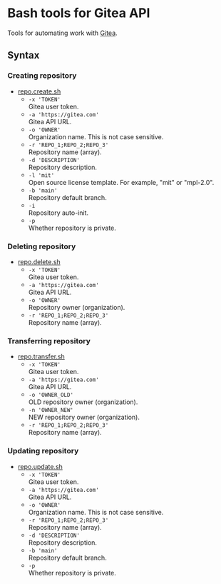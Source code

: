 # Bash tools for Gitea API

Tools for automating work with [Gitea](https://gitea.com/).

## Syntax

### Creating repository

- [repo.create.sh](repo.create.sh)
  - `-x 'TOKEN'`  
    Gitea user token.
  - `-a 'https://gitea.com'`  
    Gitea API URL.
  - `-o 'OWNER'`  
    Organization name. This is not case sensitive.
  - `-r 'REPO_1;REPO_2;REPO_3'`  
    Repository name (array).
  - `-d 'DESCRIPTION'`  
    Repository description.
  - `-l 'mit'`  
    Open source license template. For example, "mit" or "mpl-2.0".
  - `-b 'main'`  
    Repository default branch.
  - `-i`  
    Repository auto-init.
  - `-p`  
    Whether repository is private.

### Deleting repository

- [repo.delete.sh](repo.delete.sh)
  - `-x 'TOKEN'`  
    Gitea user token.
  - `-a 'https://gitea.com'`  
    Gitea API URL.
  - `-o 'OWNER'`  
    Repository owner (organization).
  - `-r 'REPO_1;REPO_2;REPO_3'`  
    Repository name (array).

### Transferring repository

- [repo.transfer.sh](repo.transfer.sh)
  - `-x 'TOKEN'`  
    Gitea user token.
  - `-a 'https://gitea.com'`  
    Gitea API URL.
  - `-o 'OWNER_OLD'`  
    OLD repository owner (organization).
  - `-n 'OWNER_NEW'`  
    NEW repository owner (organization).
  - `-r 'REPO_1;REPO_2;REPO_3'`  
    Repository name (array).

### Updating repository

- [repo.update.sh](repo.update.sh)
  - `-x 'TOKEN'`  
    Gitea user token.
  - `-a 'https://gitea.com'`  
    Gitea API URL.
  - `-o 'OWNER'`  
    Organization name. This is not case sensitive.
  - `-r 'REPO_1;REPO_2;REPO_3'`  
    Repository name (array).
  - `-d 'DESCRIPTION'`  
    Repository description.
  - `-b 'main'`  
    Repository default branch.
  - `-p`  
    Whether repository is private.
